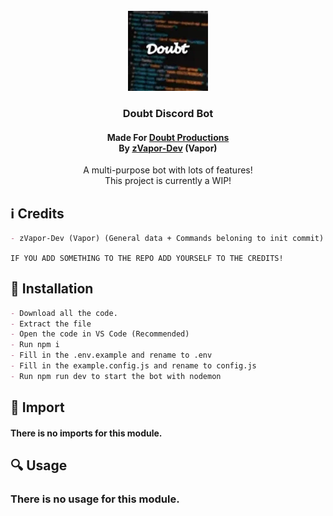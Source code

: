 <!--- README -->

<!--- Information -->
<br />
<div align="center">

<a href="https://github.com/Doubt-Productions/Doubt-Discord-Bot">
  <img src="https://github.com/Doubt-Productions/Assets/blob/main/Doubt%20Logo.jpg" alt="Logo" width="128" height="128" />
</a>

<h3 align="center">Doubt Discord Bot</h3>
<h4 align="center">Made For <a href="https://github.com/Doubt-Productions">Doubt Productions</a><br>By <a href="https://github.com/zVapor-Dev">zVapor-Dev</a> (Vapor)</h4>

A multi-purpose bot with lots of features!<br/>
This project is currently a WIP!

</div>

<!--- Credits -->
## ℹ️ Credits
```md
- zVapor-Dev (Vapor) (General data + Commands beloning to init commit)
```

`IF YOU ADD SOMETHING TO THE REPO ADD YOURSELF TO THE CREDITS!`

<!--- Installation -->
## 🔌 Installation
```md
- Download all the code.
- Extract the file
- Open the code in VS Code (Recommended)
- Run npm i
- Fill in the .env.example and rename to .env
- Fill in the example.config.js and rename to config.js
- Run npm run dev to start the bot with nodemon
```

<!--- Import -->
## 🔗 Import

#### There is no imports for this module.

<!--- Usage -->
## 🔍 Usage

### There is no usage for this module.

